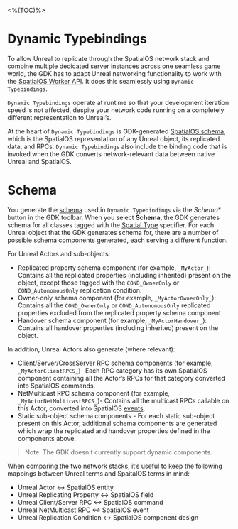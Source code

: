 <%(TOC)%>
# Dynamic Typebindings
To allow Unreal to replicate through the SpatialOS network stack and combine multiple dedicated server instances across one seamless game world, the GDK has to adapt Unreal networking functionality to work with the [SpatialOS Worker API](https://docs.improbable.io/reference/latest/capi/introduction). It does  this seamlessly using `Dynamic Typebindings`. 

`Dynamic Typebindings` operate at runtime so that your development iteration speed is not affected, despite your network code running on a completely different representation to Unreal’s.

At the heart of `Dynamic Typebindings` is GDK-generated [SpatialOS schema]({{urlRoot}}/content/spatialos-concepts/schema), which is the SpatialOS representation of any Unreal object, its replicated data, and RPCs. `Dynamic Typebindings` also include the binding code that is invoked when the GDK converts network-relevant data between native Unreal and SpatialOS.

# Schema
You generate the [schema]({{urlRoot}}/content/spatialos-concepts/schema) used in `Dynamic Typebindings` via the *Schema** button in the GDK toolbar. When you select **Schema**, the GDK generates schema for all classes tagged with the [Spatial Type]({{urlRoot}}/content/spatial-type) specifier. For each Unreal object that the GDK generates schema for, there are a number of possible schema components generated, each serving a different function.

For Unreal Actors and sub-objects:

* Replicated property schema component (for example, `_MyActor_`): Contains all the replicated properties (including inherited) present on the object, except those tagged with the `COND_OwnerOnly` or `COND_AutonomousOnly` replication condition.
* Owner-only schema component (for example, `_MyActorOwnerOnly_`): Contains all the `COND_OwnerOnly` or `COND_AutonomousOnly` replicated properties excluded from the replicated property schema component.
* Handover schema component (for example, `_MyActorHandover_`): Contains all handover properties (including inherited) present on the object.

In addition, Unreal Actors also generate (where relevant):

* Client/Server/CrossServer RPC schema components (for example, `_MyActorClientRPCS_`)- Each RPC category has its own SpatialOS component containing all the Actor’s RPCs for that category converted into SpatialOS commands.
* NetMulticast RPC schema component (for example, `_MyActorNetMulticastRPCS_`)- Contains all the multicast RPCs callable on this Actor, converted into SpatialOS [events](https://docs.improbable.io/reference/latest/shared/glossary#event).
* Static sub-object schema components - For each static sub-object present on this Actor, additional schema components are generated which wrap the replicated and handover properties defined in the components above.

> Note: The GDK doesn't currently support dynamic components.

When comparing the two network stacks, it’s useful to keep the following mappings between Unreal terms and SpaitalOS terms in mind:

* Unreal Actor <-> SpatialOS entity
* Unreal Replicating Property <-> SpatialOS field
* Unreal Client/Server RPC <-> SpatialOS command
* Unreal NetMulticast RPC <-> SpatialOS event
* Unreal Replication Condition <-> SpatialOS component design
